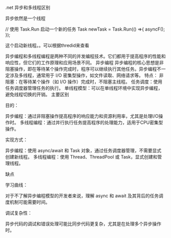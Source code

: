 .net 异步和多线程区别


异步依然是一个线程


  // 使用 Task.Run 启动一个新的任务
  Task newTask = Task.Run(() =>{
      asyncF();
  });

这个启动新线程。。可以根据thredid来查看


异步编程和多线程编程是两种不同的并发编程技术。它们都用于提高程序的性能和响应性，但它们的工作原理和应用场景不同。
异步编程
异步编程的核心思想是非阻塞操作，即在等待某个操作完成时，程序可以继续执行其他任务。异步编程不一定涉及多线程，通常用于 I/O 密集型操作，如文件读取、网络请求等。
特点：
非阻塞：在等待某个操作（如 I/O 操作）完成时，不阻塞主线程。
任务调度：使用任务调度器管理任务的执行。
单线程模型：可以在单线程环境中实现异步编程，避免线程切换的开销。
主要区别

目的：

异步编程：通过非阻塞操作提高程序的响应能力和资源利用率，尤其是处理I/O操作时。
多线程编程：通过并行执行任务提高程序的处理能力，适用于CPU密集型操作。

实现方式：

异步编程：使用 async/await 和 Task 对象，通过任务调度器管理，不需要显式创建新线程。
多线程编程：使用 Thread、ThreadPool 或 Task，显式创建和管理线程。



缺点

学习曲线：

对于不了解异步编程模型的开发者来说，理解 async 和 await 及其背后的任务调度机制可能需要时间。

调试复杂性：

异步代码的调试和错误处理可能比同步代码更复杂，尤其是在处理多个异步操作时。

